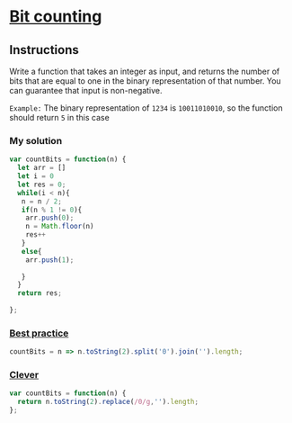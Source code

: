 # [Bit counting](https://www.codewars.com/kata/526571aae218b8ee490006f4/train/javascript)

## Instructions 
Write a function that takes an integer as input, and returns the number of bits that are equal to one in the binary representation of that number. You can guarantee that input is non-negative.

`Example:` The binary representation of `1234` is `10011010010`, so the function should return `5` in this case

### My solution
```js
var countBits = function(n) {
  let arr = []
  let i = 0
  let res = 0;
  while(i < n){
   n = n / 2;
   if(n % 1 != 0){
    arr.push(0);
    n = Math.floor(n)
    res++
   }
   else{
    arr.push(1);
    
   }
  }
  return res;
  
};
```

### [Best practice](https://www.codewars.com/kata/reviews/5265c12a1c3e2482920009e2/groups/55d5dab7c4a3e6d2790001d9)
```js
countBits = n => n.toString(2).split('0').join('').length;
```

### [Clever](https://www.codewars.com/kata/reviews/5265c12a1c3e2482920009e2/groups/5267e3762406723c630007a0)
```js
var countBits = function(n) {
  return n.toString(2).replace(/0/g,'').length;
};
```